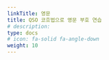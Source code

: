 ```yaml
---
linkTitle: 영문
title: QSO 코흐법으로 영문 부호 연습
# description: 
type: docs
# icon: fa-solid fa-angle-down
weight: 10
---
```




